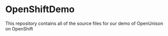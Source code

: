 # OpenShiftDemo
This repository contains all of the source files for our demo of OpenUnison on OpenShift
